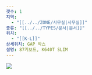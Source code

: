 ```yaml
---
갯수: 1
지역:
  - "[[../../ZONE/사무실|사무실]]"
종류: "[[../../TYPES/문서|문서]]"
위치:
  - "[[K-L]]"
상세위치: GAP 박스
설명: 87키보드, K640T SLIM
---
```

![](http://192.168.50.22/images/240821_IMG_0022.jpg)
